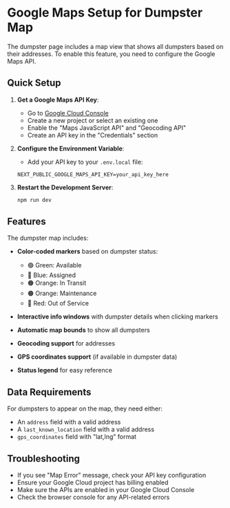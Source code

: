 # Google Maps Setup for Dumpster Map

The dumpster page includes a map view that shows all dumpsters based on their addresses. To enable this feature, you need to configure the Google Maps API.

## Quick Setup

1. **Get a Google Maps API Key**:
   - Go to [Google Cloud Console](https://console.cloud.google.com/)
   - Create a new project or select an existing one
   - Enable the "Maps JavaScript API" and "Geocoding API"
   - Create an API key in the "Credentials" section

2. **Configure the Environment Variable**:
   - Add your API key to your `.env.local` file:

   ```
   NEXT_PUBLIC_GOOGLE_MAPS_API_KEY=your_api_key_here
   ```

3. **Restart the Development Server**:
   ```bash
   npm run dev
   ```

## Features

The dumpster map includes:

- **Color-coded markers** based on dumpster status:
  - 🟢 Green: Available
  - 🔵 Blue: Assigned
  - 🟠 Orange: In Transit
  - 🟠 Orange: Maintenance
  - 🔴 Red: Out of Service

- **Interactive info windows** with dumpster details when clicking markers
- **Automatic map bounds** to show all dumpsters
- **Geocoding support** for addresses
- **GPS coordinates support** (if available in dumpster data)
- **Status legend** for easy reference

## Data Requirements

For dumpsters to appear on the map, they need either:

- An `address` field with a valid address
- A `last_known_location` field with a valid address
- `gps_coordinates` field with "lat,lng" format

## Troubleshooting

- If you see "Map Error" message, check your API key configuration
- Ensure your Google Cloud project has billing enabled
- Make sure the APIs are enabled in your Google Cloud Console
- Check the browser console for any API-related errors
